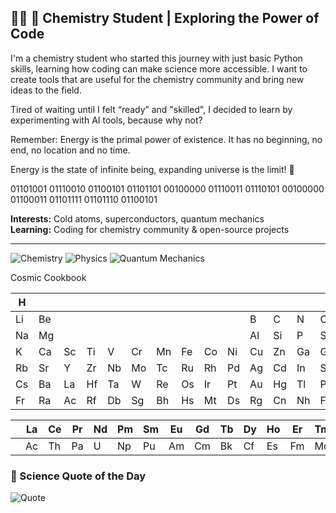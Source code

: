 ## 👨‍🔬 🔬 Chemistry Student | Exploring the Power of Code

I'm a chemistry student who started this journey with just basic Python skills, learning how coding can make science more accessible. I want to create tools that are useful for the chemistry community and bring new ideas to the field.

Tired of waiting until I felt “ready” and "skilled", I decided to learn by experimenting with AI tools, because why not?  

Remember: Energy is the primal power of existence. It has no beginning, no end, no location and no time. 

Energy is the state of infinite being, expanding universe is the limit! 🚀

01101001 01110010 01100101 01101101 00100000 01110011 01110101 00100000 01100011 01101111 01101110 01100101

**Interests:** Cold atoms, superconductors, quantum mechanics  
**Learning:** Coding for chemistry community & open-source projects  

---
![Chemistry](https://img.shields.io/badge/-Chemistry-blue?style=flat-square)
![Physics](https://img.shields.io/badge/-Physics-purple?style=flat-square)
![Quantum Mechanics](https://img.shields.io/badge/-Quantum--Mechanics-black?style=flat-square)

Cosmic Cookbook

| H  |    |    |    |    |    |    |    |    |    |    |    |    |    |    | He |
|----|----|----|----|----|----|----|----|----|----|----|----|----|----|----|----|
| Li | Be |    |    |    |    |    |    |    |    | B  | C  | N  | O  | F  | Ne |
| Na | Mg |    |    |    |    |    |    |    |    | Al | Si | P  | S  | Cl | Ar |
| K  | Ca | Sc | Ti | V  | Cr | Mn | Fe | Co | Ni | Cu | Zn | Ga | Ge | As | Se | Br | Kr |
| Rb | Sr | Y  | Zr | Nb | Mo | Tc | Ru | Rh | Pd | Ag | Cd | In | Sn | Sb | Te | I  | Xe |
| Cs | Ba | La | Hf | Ta | W  | Re | Os | Ir | Pt | Au | Hg | Tl | Pb | Bi | Po | At | Rn |
| Fr | Ra | Ac | Rf | Db | Sg | Bh | Hs | Mt | Ds | Rg | Cn | Nh | Fl | Mc | Lv | Ts | Og |

|      | La | Ce | Pr | Nd | Pm | Sm | Eu | Gd | Tb | Dy | Ho | Er | Tm | Yb | Lu |
|------|----|----|----|----|----|----|----|----|----|----|----|----|----|----|----|
|      | Ac | Th | Pa | U  | Np | Pu | Am | Cm | Bk | Cf | Es | Fm | Md | No | Lr |

### 🧪 Science Quote of the Day  
![Quote](https://quotes-github-readme.vercel.app/api?type=horizontal&theme=tokyonight)


